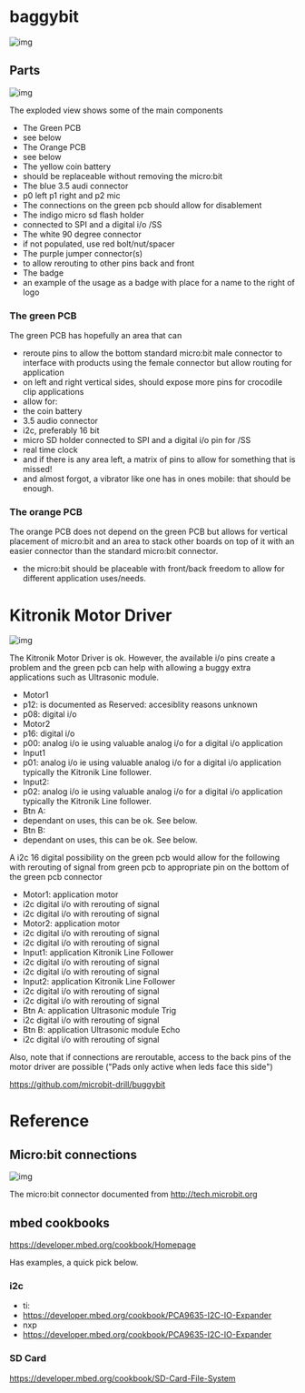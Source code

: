 # baggybit
![img](media/collection.png)

## Parts
![img](media/blown.png)

The exploded view shows some of the main components
- The Green PCB
 - see below
- The Orange PCB
 - see below
- The yellow coin battery
 - should be replaceable without removing the micro:bit 
- The blue 3.5 audi connector
 - p0 left p1 right and p2 mic
 - The connections on the green pcb should allow for disablement
- The indigo micro sd flash holder
 - connected to SPI and a digital i/o /SS
- The white 90 degree connector
 - if not populated, use red bolt/nut/spacer
- The purple jumper connector(s)
 - to allow rerouting to other pins back and front 
- The badge
 - an example of the usage as a badge with place for a name to the right of logo

### The green PCB
The green PCB has hopefully an area that can 
- reroute pins to allow the bottom standard micro:bit male connector to interface with products using the female connector but allow routing for application
- on left and right vertical sides, should expose more pins for crocodile clip applications
- allow for:
 - the coin battery
 - 3.5 audio connector
 - i2c, preferably 16 bit
 - micro SD holder connected to SPI and a digital i/o pin for /SS
 - real time clock
 - and if there is any area left, a matrix of pins to allow for something that is missed!
 - and almost forgot, a vibrator like one has in ones mobile: that should be enough.

### The orange PCB
The orange PCB does not depend on the green PCB but allows for vertical placement of micro:bit and an area to stack other boards on top of it with an easier connector than the standard micro:bit connector.
- the micro:bit should be placeable with front/back freedom to allow for different application uses/needs.


# Kitronik Motor Driver
![img](media/motordriver.png)

The Kitronik Motor Driver is ok. However, the available i/o pins create a problem and the green pcb can help with allowing a buggy extra applications such as Ultrasonic module.

- Motor1
 - p12: is documented as Reserved: accesiblity reasons unknown
 - p08: digital i/o
- Motor2
 - p16: digital i/o
 - p00: analog i/o ie using valuable analog i/o for a digital i/o application
- Input1
 - p01: analog i/o ie using valuable analog i/o for a digital i/o application typically the Kitronik Line follower.
- Input2:
 - p02: analog i/o ie using valuable analog i/o for a digital i/o application typically the Kitronik Line follower.
- Btn A:
 - dependant on uses, this can be ok. See below.
- Btn B:
 - dependant on uses, this can be ok. See below.

A i2c 16 digital possibility on the green pcb would allow for the following with rerouting of signal from green pcb to appropriate pin on the bottom of the green pcb connector

- Motor1: application motor
 - i2c digital i/o with rerouting of signal 
 - i2c digital i/o with rerouting of signal 
- Motor2: application motor
 - i2c digital i/o with rerouting of signal 
 - i2c digital i/o with rerouting of signal 
- Input1: application Kitronik Line Follower
 - i2c digital i/o with rerouting of signal 
 - i2c digital i/o with rerouting of signal 
- Input2: application Kitronik Line Follower
 - i2c digital i/o with rerouting of signal 
 - i2c digital i/o with rerouting of signal 
- Btn A: application Ultrasonic module Trig
 - i2c digital i/o with rerouting of signal 
- Btn B: application Ultrasonic module Echo
 - i2c digital i/o with rerouting of signal 

Also, note that if connections are reroutable, access to the back pins of the motor driver are possible ("Pads only active when leds face this side")

https://github.com/microbit-drill/buggybit 

# Reference

## Micro:bit connections
![img](media/microbitconnector.png)

The micro:bit connector documented from http://tech.microbit.org

## mbed cookbooks
https://developer.mbed.org/cookbook/Homepage

Has examples, a quick pick below.

### i2c
- ti:
 - https://developer.mbed.org/cookbook/PCA9635-I2C-IO-Expander
- nxp
 - https://developer.mbed.org/cookbook/PCA9635-I2C-IO-Expander

### SD Card
https://developer.mbed.org/cookbook/SD-Card-File-System 


